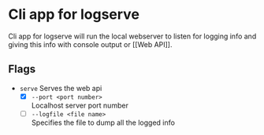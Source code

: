 # Cli app for logserve

Cli app for logserve will run the local webserver to listen for logging info and giving this info with console output or [[Web API]].

## Flags

- `serve`
    Serves the web api
    - [x] `--port <port number>`  
            Localhost server port number
    - [ ] `--logfile <file name>`  
            Specifies the file to dump all the logged info
